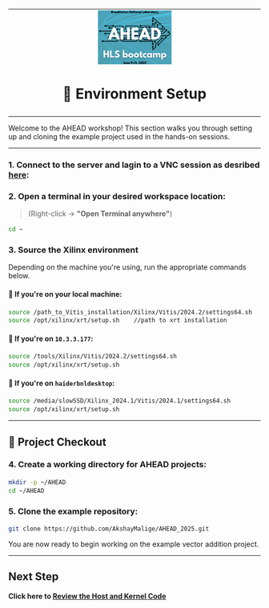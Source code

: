 <table class="sphinxhide" width="100%">
 <tr>
   <td align="center"><img src="./images/copy.png" width="30%"/><h1>🔧 Environment Setup</h1>
   </td>
 </tr>
 <tr>
 <td>
 </td>
 </tr>
</table
# AHEAD Example Project: Vector Addition

Welcome to the AHEAD workshop! This section walks you through setting up and cloning the example project used in the hands-on sessions.

---

### 1. Connect to the server and lagin to a VNC session as desribed [here](https://github.com/AkshayMalige/AHEAD_2025/tree/main/VNC):

### 2. Open a terminal in your desired workspace location:
> (Right-click → **"Open Terminal anywhere"**)

```bash
cd ~
```

### 3. Source the Xilinx environment

Depending on the machine you're using, run the appropriate commands below.

#### 🔹 If you're on your local machine:

```bash
source /path_to_Vitis_installation/Xilinx/Vitis/2024.2/settings64.sh
source /opt/xilinx/xrt/setup.sh    //path to xrt installation
```

#### 🔹 If you're on `10.3.3.177`:

```bash
source /tools/Xilinx/Vitis/2024.2/settings64.sh
source /opt/xilinx/xrt/setup.sh
```

#### 🔹 If you're on `haiderbnldesktop`:

```bash
source /media/slowSSD/Xilinx_2024.1/Vitis/2024.1/settings64.sh
source /opt/xilinx/xrt/setup.sh
```

---

## 📂 Project Checkout

### 4. Create a working directory for AHEAD projects:

```bash
mkdir -p ~/AHEAD
cd ~/AHEAD
```

### 5. Clone the example repository:

```bash
git clone https://github.com/AkshayMalige/AHEAD_2025.git
```

You are now ready to begin working on the example vector addition project.

---

## Next Step

  **Click here to [Review the Host and Kernel Code](./part3.md)**
